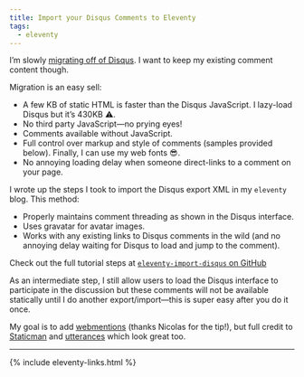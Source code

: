 ```yaml
---
title: Import your Disqus Comments to Eleventy
tags:
  - eleventy
---
```


I’m slowly [migrating off of Disqus](https://twitter.com/zachleat/status/986619121403138051). I want to keep my existing comment content though.

Migration is an easy sell:

* A few KB of static HTML is faster than the Disqus JavaScript. I lazy-load Disqus but it’s 430KB ⚠️.
* No third party JavaScript—no prying eyes!
* Comments available without JavaScript.
* Full control over markup and style of comments (samples provided below). Finally, I can use my web fonts 😎.
* No annoying loading delay when someone direct-links to a comment on your page.

I wrote up the steps I took to import the Disqus export XML in my `eleventy` blog. This method:

* Properly maintains comment threading as shown in the Disqus interface.
* Uses gravatar for avatar images.
* Works with any existing links to Disqus comments in the wild (and no annoying delay waiting for Disqus to load and jump to the comment).

<p class="primarylink">Check out the full tutorial steps at <a href="https://github.com/11ty/eleventy-import-disqus"><code>eleventy-import-disqus</code> on GitHub</a></p>

As an intermediate step, I still allow users to load the Disqus interface to participate in the discussion but these comments will not be available statically until I do another export/import—this is super easy after you do it once.

My goal is to add [webmentions](https://nicolas-hoizey.com/2017/07/so-long-disqus-hello-webmentions.html) (thanks Nicolas for the tip!), but full credit to [Staticman](https://staticman.net/) and [utterances](https://utteranc.es/) which look great too.

---

{% include eleventy-links.html %}
